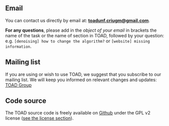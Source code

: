 ## Email

You can contact us directly by email at: [**toadunf.criugm@gmail.com**](toadunf.criugm@gmail.com).

**For any questions**, please add in the *object of your email* in brackets the name of the task or the name of section in TOAD, followed by your question: e.g. `[denoising] how to change the algorithm?` or `[website] missing information`.

## Mailing list

If you are using or wish to use TOAD, we suggest that you subscribe to our mailing list. We will keep you informed on relevant changes and updates: [TOAD Group](https://groups.google.com/d/forum/toad-info)

## Code source

The TOAD source code is freely available on [Github](https://github.com/UNFmontreal/toad) under the GPL v2 license ([see the license section](license.md)).
